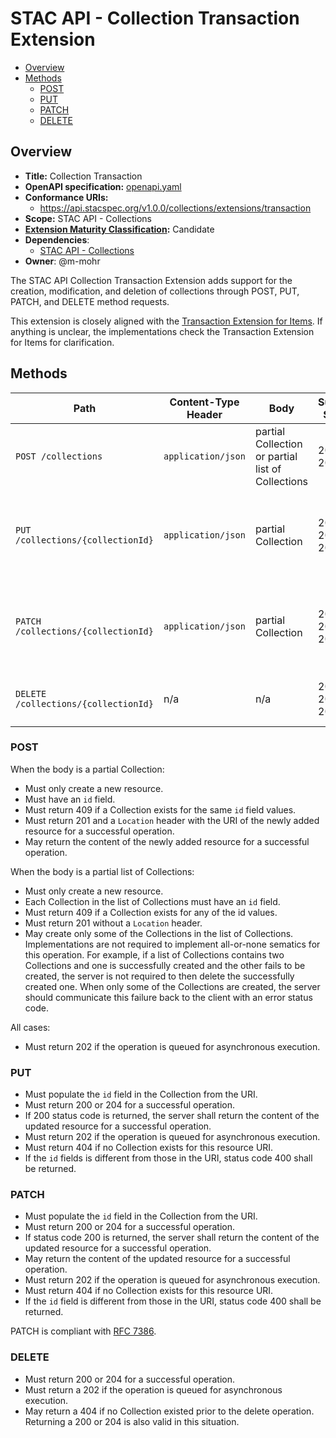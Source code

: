 # STAC API - Collection Transaction Extension <!-- omit in toc -->

- [Overview](#overview)
- [Methods](#methods)
  - [POST](#post)
  - [PUT](#put)
  - [PATCH](#patch)
  - [DELETE](#delete)

## Overview

- **Title:** Collection Transaction
- **OpenAPI specification:** [openapi.yaml](openapi.yaml)
- **Conformance URIs:**
  - <https://api.stacspec.org/v1.0.0/collections/extensions/transaction>
- **Scope:** STAC API - Collections
- **[Extension Maturity Classification](https://github.com/radiantearth/stac-api-spec/tree/main/README.md#maturity-classification):** Candidate
- **Dependencies**:
  - [STAC API - Collections](https://github.com/radiantearth/stac-api-spec/tree/v1.0.0/ogcapi-features/README.md)
- **Owner**: @m-mohr

The STAC API Collection Transaction Extension adds support for the creation, modification, and deletion
of collections through POST, PUT, PATCH, and DELETE method requests.

This extension is closely aligned with the [Transaction Extension for Items](https://github.com/stac-api-extensions/transaction).
If anything is unclear, the implementations check the Transaction Extension for Items for clarification.

## Methods

| Path                                 | Content-Type Header | Body                                              | Success Status | Description                                                             |
| ------------------------------------ | ------------------- | ------------------------------------------------- | -------------- | ----------------------------------------------------------------------- |
| `POST /collections`                  | `application/json`  | partial Collection or partial list of Collections | 201, 202       | Adds a new collection to a server.                                      |
| `PUT /collections/{collectionId}`    | `application/json`  | partial Collection                                | 200, 202, 204  | Updates an existing collection by ID using a complete Collection description. |
| `PATCH /collections/{collectionId}`  | `application/json`  | partial Collection                                | 200, 202, 204  | Updates an existing collection by ID using a partial Collection description.  |
| `DELETE /collections/{collectionId}` | n/a                 | n/a                                               | 200, 202, 204  | Deletes an existing Collection by ID.                                   |

### POST

When the body is a partial Collection:

- Must only create a new resource.
- Must have an `id` field.
- Must return 409 if a Collection exists for the same `id` field values.
- Must return 201 and a `Location` header with the URI of the newly added resource for a successful operation.
- May return the content of the newly added resource for a successful operation.

When the body is a partial list of Collections:

- Must only create a new resource.
- Each Collection in the list of Collections must have an `id` field.
- Must return 409 if a Collection exists for any of the id values.
- Must return 201 without a `Location` header.
- May create only some of the Collections in the list of Collections. Implementations are not
  required to implement all-or-none sematics for this operation. For example, if a list of Collections
  contains two Collections and one is successfully created and the other
  fails to be created, the server is not required to then delete the successfully
  created one. When only some of the Collections are created, the
  server should communicate this failure back to the client with an error status code.

All cases:

- Must return 202 if the operation is queued for asynchronous execution.

### PUT

- Must populate the `id` field in the Collection from the URI.
- Must return 200 or 204 for a successful operation.
- If 200 status code is returned, the server shall return the content of the updated resource for a successful operation.
- Must return 202 if the operation is queued for asynchronous execution.
- Must return 404 if no Collection exists for this resource URI.
- If the `id` fields is different from those in the URI, status code 400 shall be returned.

### PATCH

- Must populate the `id` field in the Collection from the URI.
- Must return 200 or 204 for a successful operation.
- If status code 200 is returned, the server shall return the content of the updated resource for a successful operation.
- May return the content of the updated resource for a successful operation.
- Must return 202 if the operation is queued for asynchronous execution.
- Must return 404 if no Collection exists for this resource URI.
- If the `id` field is different from those in the URI, status code 400 shall be returned.

PATCH is compliant with [RFC 7386](https://tools.ietf.org/html/rfc7386).

### DELETE

- Must return 200 or 204 for a successful operation.
- Must return a 202 if the operation is queued for asynchronous execution.
- May return a 404 if no Collection existed prior to the delete operation. Returning a 200 or 204 is also valid in this situation.
